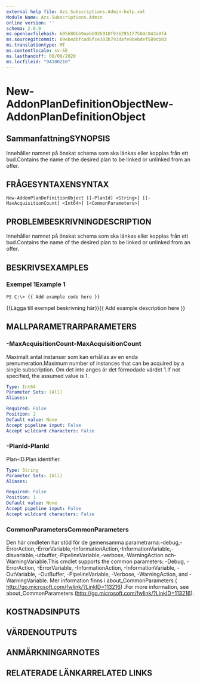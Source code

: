 ```yaml
---
external help file: Azs.Subscriptions.Admin-help.xml
Module Name: Azs.Subscriptions.Admin
online version: ''
schema: 2.0.0
ms.openlocfilehash: 605680bb9aebb926918f9362951f7504c843a0f4
ms.sourcegitcommit: 09eb4dbfcad6fce303b793dafe9bebdef589db03
ms.translationtype: MT
ms.contentlocale: sv-SE
ms.lasthandoff: 08/08/2020
ms.locfileid: "94100210"
---
```

# <span data-ttu-id="77d41-101">New-AddonPlanDefinitionObject</span><span class="sxs-lookup"><span data-stu-id="77d41-101">New-AddonPlanDefinitionObject</span></span>

## <span data-ttu-id="77d41-102">Sammanfattning</span><span class="sxs-lookup"><span data-stu-id="77d41-102">SYNOPSIS</span></span>
<span data-ttu-id="77d41-103">Innehåller namnet på önskat schema som ska länkas eller kopplas från ett bud.</span><span class="sxs-lookup"><span data-stu-id="77d41-103">Contains the name of the desired plan to be linked or unlinked from an offer.</span></span>

## <span data-ttu-id="77d41-104">FRÅGESYNTAXEN</span><span class="sxs-lookup"><span data-stu-id="77d41-104">SYNTAX</span></span>

```
New-AddonPlanDefinitionObject [[-PlanId] <String>] [[-MaxAcquisitionCount] <Int64>] [<CommonParameters>]
```

## <span data-ttu-id="77d41-105">PROBLEMBESKRIVNING</span><span class="sxs-lookup"><span data-stu-id="77d41-105">DESCRIPTION</span></span>
<span data-ttu-id="77d41-106">Innehåller namnet på önskat schema som ska länkas eller kopplas från ett bud.</span><span class="sxs-lookup"><span data-stu-id="77d41-106">Contains the name of the desired plan to be linked or unlinked from an offer.</span></span>

## <span data-ttu-id="77d41-107">BESKRIVS</span><span class="sxs-lookup"><span data-stu-id="77d41-107">EXAMPLES</span></span>

### <span data-ttu-id="77d41-108">Exempel 1</span><span class="sxs-lookup"><span data-stu-id="77d41-108">Example 1</span></span>
```
PS C:\> {{ Add example code here }}
```

<span data-ttu-id="77d41-109">{{Lägga till exempel beskrivning här}}</span><span class="sxs-lookup"><span data-stu-id="77d41-109">{{ Add example description here }}</span></span>

## <span data-ttu-id="77d41-110">MALLPARAMETRAR</span><span class="sxs-lookup"><span data-stu-id="77d41-110">PARAMETERS</span></span>

### <span data-ttu-id="77d41-111">-MaxAcquisitionCount</span><span class="sxs-lookup"><span data-stu-id="77d41-111">-MaxAcquisitionCount</span></span>
<span data-ttu-id="77d41-112">Maximalt antal instanser som kan erhållas av en enda prenumeration.</span><span class="sxs-lookup"><span data-stu-id="77d41-112">Maximum number of instances that can be acquired by a single subscription.</span></span>
<span data-ttu-id="77d41-113">Om det inte anges är det förmodade värdet 1.</span><span class="sxs-lookup"><span data-stu-id="77d41-113">If not specified, the assumed value is 1.</span></span>

```yaml
Type: Int64
Parameter Sets: (All)
Aliases: 

Required: False
Position: 2
Default value: None
Accept pipeline input: False
Accept wildcard characters: False
```

### <span data-ttu-id="77d41-114">-PlanId</span><span class="sxs-lookup"><span data-stu-id="77d41-114">-PlanId</span></span>
<span data-ttu-id="77d41-115">Plan-ID.</span><span class="sxs-lookup"><span data-stu-id="77d41-115">Plan identifier.</span></span>

```yaml
Type: String
Parameter Sets: (All)
Aliases: 

Required: False
Position: 1
Default value: None
Accept pipeline input: False
Accept wildcard characters: False
```

### <span data-ttu-id="77d41-116">CommonParameters</span><span class="sxs-lookup"><span data-stu-id="77d41-116">CommonParameters</span></span>
<span data-ttu-id="77d41-117">Den här cmdleten har stöd för de gemensamma parametrarna:-debug,-ErrorAction,-ErrorVariable,-InformationAction,-InformationVariable,-disvariable,-utbuffer,-PipelineVariable,-verbose,-WarningAction och-WarningVariable.</span><span class="sxs-lookup"><span data-stu-id="77d41-117">This cmdlet supports the common parameters: -Debug, -ErrorAction, -ErrorVariable, -InformationAction, -InformationVariable, -OutVariable, -OutBuffer, -PipelineVariable, -Verbose, -WarningAction, and -WarningVariable.</span></span> <span data-ttu-id="77d41-118">Mer information finns i about_CommonParameters ( http://go.microsoft.com/fwlink/?LinkID=113216) .</span><span class="sxs-lookup"><span data-stu-id="77d41-118">For more information, see about_CommonParameters (http://go.microsoft.com/fwlink/?LinkID=113216).</span></span>

## <span data-ttu-id="77d41-119">KOSTNADS</span><span class="sxs-lookup"><span data-stu-id="77d41-119">INPUTS</span></span>

## <span data-ttu-id="77d41-120">VÄRDEN</span><span class="sxs-lookup"><span data-stu-id="77d41-120">OUTPUTS</span></span>

## <span data-ttu-id="77d41-121">ANMÄRKNINGAR</span><span class="sxs-lookup"><span data-stu-id="77d41-121">NOTES</span></span>

## <span data-ttu-id="77d41-122">RELATERADE LÄNKAR</span><span class="sxs-lookup"><span data-stu-id="77d41-122">RELATED LINKS</span></span>

